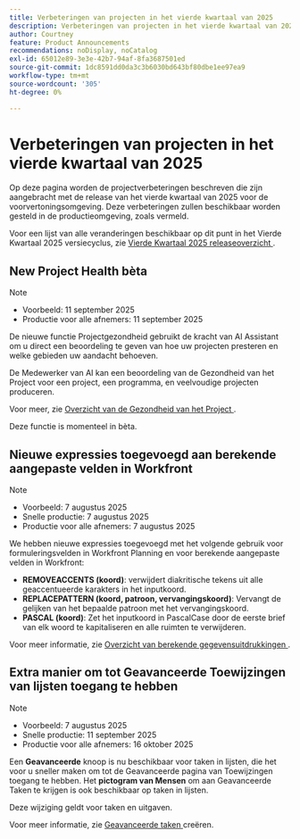 ```yaml
---
title: Verbeteringen van projecten in het vierde kwartaal van 2025
description: Verbeteringen van projecten in het vierde kwartaal van 2025
author: Courtney
feature: Product Announcements
recommendations: noDisplay, noCatalog
exl-id: 65012e89-3e3e-42b7-94af-8fa3687501ed
source-git-commit: 1dc8591dd0da3c3b6030bd643bf80dbe1ee97ea9
workflow-type: tm+mt
source-wordcount: '305'
ht-degree: 0%

---
```


# Verbeteringen van projecten in het vierde kwartaal van 2025

Op deze pagina worden de projectverbeteringen beschreven die zijn aangebracht met de release van het vierde kwartaal van 2025 voor de voorvertoningsomgeving. Deze verbeteringen zullen beschikbaar worden gesteld in de productieomgeving, zoals vermeld.

Voor een lijst van alle veranderingen beschikbaar op dit punt in het Vierde Kwartaal 2025 versiecyclus, zie [ Vierde Kwartaal 2025 releaseoverzicht ](/help/quicksilver/product-announcements/product-releases/25-q4-release-activity/25-q4-release-overview.md).

## New Project Health bèta

>[!NOTE]
>
>* Voorbeeld: 11 september 2025
>* Productie voor alle afnemers: 11 september 2025

De nieuwe functie Projectgezondheid gebruikt de kracht van AI Assistant om u direct een beoordeling te geven van hoe uw projecten presteren en welke gebieden uw aandacht behoeven.

De Medewerker van AI kan een beoordeling van de Gezondheid van het Project voor een project, een programma, en veelvoudige projecten produceren.

Voor meer, zie [ Overzicht van de Gezondheid van het Project ](/help/quicksilver/workfront-basics/ai-assistant/project-health-overview.md).

Deze functie is momenteel in bèta.

<!--
## Create project intake forms in Workfront

>[!NOTE]
>
>* Preview: August 21, 2025
>* Production fast release: September 11, 2025
>* Production for all customers: October 16, 2025

To make it easier to create requested projects without converting from issues, we've created Project intake forms. You can configure these intake forms with specific fields, templates, and custom forms, and set approvers for project creation. Then, when a user uses this form, the project is configured to your specifications and sent for approval.

Previously, requests were entered into Workfront as issues, which had to be converted to projects.

For information and instructions about project intake forms, see [Create project intake forms](/help/quicksilver/manage-work/requests/create-and-manage-request-queues/create-project-intake-form.md).

-->

## Nieuwe expressies toegevoegd aan berekende aangepaste velden in Workfront

>[!NOTE]
>
>* Voorbeeld: 7 augustus 2025
>* Snelle productie: 7 augustus 2025
>* Productie voor alle afnemers: 7 augustus 2025

We hebben nieuwe expressies toegevoegd met het volgende gebruik voor formuleringsvelden in Workfront Planning en voor berekende aangepaste velden in Workfront:

* **REMOVEACCENTS (koord)**: verwijdert diakritische tekens uit alle geaccentueerde karakters in het inputkoord.
* **REPLACEPATTERN (koord, patroon, vervangingskoord)**: Vervangt de gelijken van het bepaalde patroon met het vervangingskoord.
* **PASCAL (koord)**: Zet het inputkoord in PascalCase door de eerste brief van elk woord te kapitaliseren en alle ruimten te verwijderen.

Voor meer informatie, zie [ Overzicht van berekende gegevensuitdrukkingen ](/help/quicksilver/reports-and-dashboards/reports/calc-cstm-data-reports/calculated-data-expressions.md).

## Extra manier om tot Geavanceerde Toewijzingen van lijsten toegang te hebben

>[!NOTE]
>
>* Voorbeeld: 7 augustus 2025
>* Snelle productie: 11 september 2025
>* Productie voor alle afnemers: 16 oktober 2025

Een **Geavanceerde** knoop is nu beschikbaar voor taken in lijsten, die het voor u sneller maken om tot de Geavanceerde pagina van Toewijzingen toegang te hebben. Het **pictogram van Mensen** om aan Geavanceerde Taken te krijgen is ook beschikbaar op taken in lijsten.

Deze wijziging geldt voor taken en uitgaven.

Voor meer informatie, zie [ Geavanceerde taken ](/help/quicksilver/manage-work/tasks/assign-tasks/create-advanced-assignments.md) creëren.
